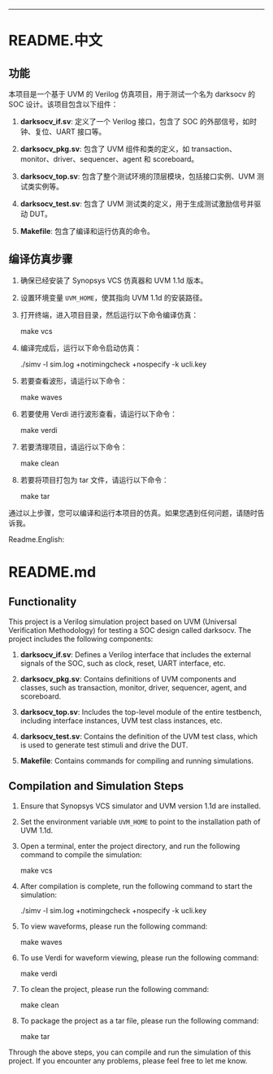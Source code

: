 -----------------------------------------------------------------------------------------------------------
# README.中文

## 功能

本项目是一个基于 UVM 的 Verilog 仿真项目，用于测试一个名为 darksocv 的 SOC 设计。该项目包含以下组件：

1. **darksocv_if.sv**: 定义了一个 Verilog 接口，包含了 SOC 的外部信号，如时钟、复位、UART 接口等。

2. **darksocv_pkg.sv**: 包含了 UVM 组件和类的定义，如 transaction、monitor、driver、sequencer、agent 和 scoreboard。

3. **darksocv_top.sv**: 包含了整个测试环境的顶层模块，包括接口实例、UVM 测试类实例等。

4. **darksocv_test.sv**: 包含了 UVM 测试类的定义，用于生成测试激励信号并驱动 DUT。

5. **Makefile**: 包含了编译和运行仿真的命令。

## 编译仿真步骤

1. 确保已经安装了 Synopsys VCS 仿真器和 UVM 1.1d 版本。

2. 设置环境变量 `UVM_HOME`，使其指向 UVM 1.1d 的安装路径。

3. 打开终端，进入项目目录，然后运行以下命令编译仿真：

  
   make vcs
  

4. 编译完成后，运行以下命令启动仿真：

  
   ./simv -l sim.log +notimingcheck +nospecify -k ucli.key
  

5. 若要查看波形，请运行以下命令：

  
   make waves
  

6. 若要使用 Verdi 进行波形查看，请运行以下命令：

  
   make verdi
  

7. 若要清理项目，请运行以下命令：

  
   make clean
  

8. 若要将项目打包为 tar 文件，请运行以下命令：

  
   make tar
  

通过以上步骤，您可以编译和运行本项目的仿真。如果您遇到任何问题，请随时告诉我。



Readme.English:
# README.md

## Functionality

This project is a Verilog simulation project based on UVM (Universal Verification Methodology) for testing a SOC design called darksocv. The project includes the following components:

1. **darksocv_if.sv**: Defines a Verilog interface that includes the external signals of the SOC, such as clock, reset, UART interface, etc.

2. **darksocv_pkg.sv**: Contains definitions of UVM components and classes, such as transaction, monitor, driver, sequencer, agent, and scoreboard.

3. **darksocv_top.sv**: Includes the top-level module of the entire testbench, including interface instances, UVM test class instances, etc.

4. **darksocv_test.sv**: Contains the definition of the UVM test class, which is used to generate test stimuli and drive the DUT.

5. **Makefile**: Contains commands for compiling and running simulations.

## Compilation and Simulation Steps

1. Ensure that Synopsys VCS simulator and UVM version 1.1d are installed.

2. Set the environment variable `UVM_HOME` to point to the installation path of UVM 1.1d.

3. Open a terminal, enter the project directory, and run the following command to compile the simulation:

  
   make vcs
  

4. After compilation is complete, run the following command to start the simulation:

  
   ./simv -l sim.log +notimingcheck +nospecify -k ucli.key
  

5. To view waveforms, please run the following command:

  
   make waves
  

6. To use Verdi for waveform viewing, please run the following command:

  
   make verdi
  

7. To clean the project, please run the following command:

  
   make clean
  

8. To package the project as a tar file, please run the following command:

  
   make tar
  

Through the above steps, you can compile and run the simulation of this project. If you encounter any problems, please feel free to let me know.

